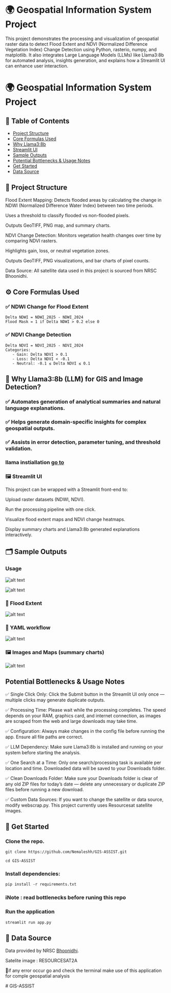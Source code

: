 # 🌍 Geospatial Information System Project
This project demonstrates the processing and visualization of geospatial raster data to detect Flood Extent and NDVI (Normalized Difference Vegetation Index) Change Detection using Python, rasterio, numpy, and matplotlib. It also integrates Large Language Models (LLMs) like Llama3:8b for automated analysis, insights generation, and explains how a Streamlit UI can enhance user interaction.
# 🌍 Geospatial Information System Project

## 📑 Table of Contents
- [Project Structure](#-project-structure)
- [Core Formulas Used](#️-core-formulas-used)
- [Why Llama3:8b](#-why-llama38b-llm-for-gis-and-image-detection)
- [Streamlit UI](#-streamlit-ui)
- [Sample Outputs](#-sample-outputs)
- [Potential Bottlenecks & Usage Notes](#-potential-bottlenecks--usage-notes)
- [Get Started](#-get-started)
- [Data Source](#-data-source)

## 📂 Project Structure
Flood Extent Mapping:
Detects flooded areas by calculating the change in NDWI (Normalized Difference Water Index) between two time periods.

Uses a threshold to classify flooded vs non-flooded pixels.

Outputs GeoTIFF, PNG map, and summary charts.

NDVI Change Detection:
Monitors vegetation health changes over time by comparing NDVI rasters.

Highlights gain, loss, or neutral vegetation zones.

Outputs GeoTIFF, PNG visualizations, and bar charts of pixel counts.

Data Source:
All satellite data used in this project is sourced from NRSC Bhoonidhi.

## ⚙️ Core Formulas Used
### ✅ NDWI Change for Flood Extent
```
Delta NDWI = NDWI_2025 - NDWI_2024
Flood Mask = 1 if Delta NDWI > 0.2 else 0
```
### ✅ NDVI Change Detection
```
Delta NDVI = NDVI_2025 - NDVI_2024
Categories:
   - Gain: Delta NDVI > 0.1
   - Loss: Delta NDVI < -0.1
   - Neutral: -0.1 ≤ Delta NDVI ≤ 0.1
```

## 🤖 Why Llama3:8b (LLM) for GIS and Image Detection?
### ✅ Automates generation of analytical summaries and natural language explanations.

### ✅ Helps generate domain-specific insights for complex geospatial outputs.

### ✅ Assists in error detection, parameter tuning, and threshold validation.
### llama instiallation <a href="https://ollama.com/library/llama3:8b">go to</a>


### 🖼️ Streamlit UI
This project can be wrapped with a Streamlit front-end to:

Upload raster datasets (NDWI, NDVI).

Run the processing pipeline with one click.

Visualize flood extent maps and NDVI change heatmaps.

Display summary charts and Llama3:8b generated explanations interactively.

## 🗂️ Sample Outputs
### Usage
![alt text](sample_img/img2.jpeg)

![alt text](sample_img/img1.jpeg)
### 📌 Flood Extent
![alt text](sample_img/img4.jpeg)

### 📌 YAML workflow
![alt text](sample_img/img5.jpeg)

### 🖼️ Images and Maps (summary charts)
![alt text](sample_img/img3.jpeg)

## Potential Bottlenecks & Usage Notes
✅ Single Click Only: Click the Submit button in the Streamlit UI only once — multiple clicks may generate duplicate outputs.

✅ Processing Time: Please wait while the processing completes. The speed depends on your RAM, graphics card, and internet connection, as images are scraped from the web and large downloads may take time.

✅ Configuration: Always make changes in the config file before running the app. Ensure all file paths are correct.

✅ LLM Dependency: Make sure Llama3:8b is installed and running on your system before starting the analysis.

✅ One Search at a Time: Only one search/processing task is available per location and time. Downloaded data will be saved to your Downloads folder.

✅ Clean Downloads Folder: Make sure your Downloads folder is clear of any old ZIP files for today’s date — delete any unnecessary or duplicate ZIP files before running a new download.

✅ Custom Data Sources: If you want to change the satellite or data source, modify webscrap.py. This project currently uses Resourcesat satellite images.

## 🚀 Get Started

### Clone the repo.
```
git clone https://github.com/Nemaleshh/GIS-ASSIST.git

cd GIS-ASSIST
```

### Install dependencies:
```
pip install -r requirements.txt

```

### ℹ️Note : read bottlenecks before runing this repo

### Run the application
```
streamlit run app.py
```

## 🔗 Data Source
Data provided by NRSC <a href="https://bhoonidhi.nrsc.gov.in/bhoonidhi/home.html">Bhoonidhi</a>.

Satelite image : RESOURCESAT2A

🔔if any error occur go and check the terminal make use of this application for comple geospatial analysis

#   G I S - A S S I S T  
 